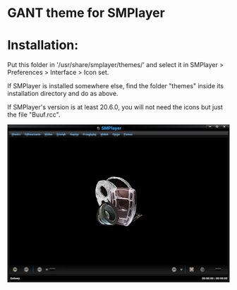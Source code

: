 # GANT theme for SMPlayer

Installation:
=============

Put this folder in '/usr/share/smplayer/themes/' and select it in SMPlayer > Preferences > Interface > Icon set.

If SMPlayer is installed somewhere else, find the folder "themes" inside its installation directory and do as above.

If SMPlayer's version is at least 20.6.0, you will not need the icons but just the file "Buuf.rcc".

![ScreenShot](screenshot.png "GANT-smplayer")